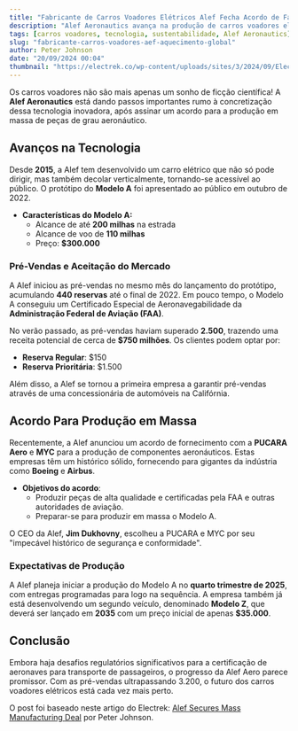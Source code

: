 ```yaml
---
title: "Fabricante de Carros Voadores Elétricos Alef Fecha Acordo de Fabricação em Massa"
description: "Alef Aeronautics avança na produção de carros voadores elétricos com pré-vendas que já superam 3.200 unidades."
tags: [carros voadores, tecnologia, sustentabilidade, Alef Aeronautics]
slug: "fabricante-carros-voadores-aef-aquecimento-global"
author: Peter Johnson
date: "20/09/2024 00:04"
thumbnail: "https://electrek.co/wp-content/uploads/sites/3/2024/09/Electric-flying-car-manufacturing.jpeg?quality=82&strip=all&w=1400"
---
```


Os carros voadores não são mais apenas um sonho de ficção científica! A **Alef Aeronautics** está dando passos importantes rumo à concretização dessa tecnologia inovadora, após assinar um acordo para a produção em massa de peças de grau aeronáutico.

## Avanços na Tecnologia

Desde **2015**, a Alef tem desenvolvido um carro elétrico que não só pode dirigir, mas também decolar verticalmente, tornando-se acessível ao público. O protótipo do **Modelo A** foi apresentado ao público em outubro de 2022.

- **Características do Modelo A:**
  - Alcance de até **200 milhas** na estrada
  - Alcance de voo de **110 milhas**
  - Preço: **$300.000**

### Pré-Vendas e Aceitação do Mercado

A Alef iniciou as pré-vendas no mesmo mês do lançamento do protótipo, acumulando **440 reservas** até o final de 2022. Em pouco tempo, o Modelo A conseguiu um Certificado Especial de Aeronavegabilidade da **Administração Federal de Aviação (FAA)**.

No verão passado, as pré-vendas haviam superado **2.500**, trazendo uma receita potencial de cerca de **$750 milhões**. Os clientes podem optar por:
- **Reserva Regular**: $150
- **Reserva Prioritária**: $1.500

Além disso, a Alef se tornou a primeira empresa a garantir pré-vendas através de uma concessionária de automóveis na Califórnia.

## Acordo Para Produção em Massa

Recentemente, a Alef anunciou um acordo de fornecimento com a **PUCARA Aero** e **MYC** para a produção de componentes aeronáuticos. Estas empresas têm um histórico sólido, fornecendo para gigantes da indústria como **Boeing** e **Airbus**.

- **Objetivos do acordo**:
  - Produzir peças de alta qualidade e certificadas pela FAA e outras autoridades de aviação.
  - Preparar-se para produzir em massa o Modelo A.

O CEO da Alef, **Jim Dukhovny**, escolheu a PUCARA e MYC por seu "impecável histórico de segurança e conformidade".

### Expectativas de Produção

A Alef planeja iniciar a produção do Modelo A no **quarto trimestre de 2025**, com entregas programadas para logo na sequência. A empresa também já está desenvolvendo um segundo veículo, denominado **Modelo Z**, que deverá ser lançado em **2035** com um preço inicial de apenas **$35.000**.

## Conclusão 

Embora haja desafios regulatórios significativos para a certificação de aeronaves para transporte de passageiros, o progresso da Alef Aero parece promissor. Com as pré-vendas ultrapassando 3.200, o futuro dos carros voadores elétricos está cada vez mais perto.

O post foi baseado neste artigo do Electrek: [Alef Secures Mass Manufacturing Deal](https://electrek.co/2024/09/19/electric-flying-car-maker-alef-secures-mass-manufacturing-deal/) por Peter Johnson.